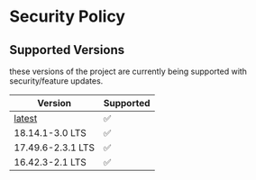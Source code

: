 # Security Policy

## Supported Versions

these versions of the project are
currently being supported with security/feature updates.

| Version | Supported          |
| ------- | ------------------ |
| [latest](https://github.com/arichorn/uYouPlusExtra/releases/latest) | :white_check_mark: |
| 18.14.1-3.0 LTS | ✅ |
| 17.49.6-2.3.1 LTS | ✅ |
| 16.42.3-2.1 LTS | ✅ |
